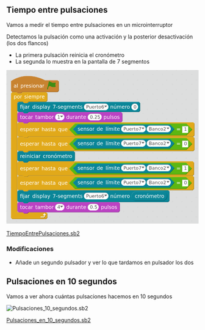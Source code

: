 ## Tiempo entre pulsaciones

Vamos a medir el tiempo entre pulsaciones en un microinterruptor

Detectamos la pulsación como una activación y la posterior desactivación (los dos flancos)

* La primera pulsación reinicia el cronómetro
* La segunda lo muestra en la pantalla de 7 segmentos   

![TiempoEntrePulsaciones](../images/TiempoEntrePulsaciones.png)

[TiempoEntrePulsaciones.sb2](../Ejemplos/TiempoEntrePulsaciones.sb2)



### Modificaciones

* Añade un segundo pulsador y ver lo que tardamos en pulsador los dos


## Pulsaciones en 10 segundos

Vamos a ver ahora cuántas pulsaciones hacemos en 10 segundos


![Pulsaciones_10_segundos.sb2](../images/Pulsaciones_10_segundos.sb2)

[Pulsaciones_en_10_segundos.sb2](../Ejemplos/Pulsaciones_en_10_segundos.sb2)

